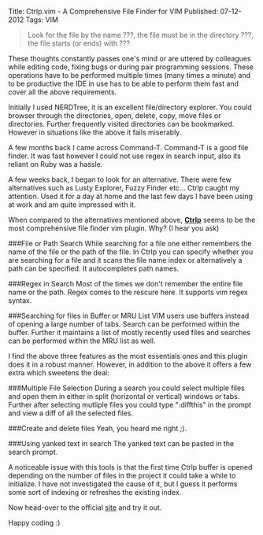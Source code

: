 Title: Ctrlp.vim - A Comprehensive File Finder for VIM
Published: 07-12-2012
Tags: VIM

> Look for the file by the name ???, the file must be in the directory ???, the file starts (or ends)  with ???

These thoughts constantly passes one's mind or are uttered by colleagues while
editing code, fixing bugs or during pair programming sessions. These operations
have to be performed multiple times (many times a minute) and to be productive
the IDE in use has to be able to perform them fast and cover all the above
requirements.

<more/>

Initially I used NERDTree, it is an excellent file/directory explorer. You
could browser through the directories, open, delete, copy, move files or
directories. Further frequently visited directories can be bookmarked. However
in situations like the above it fails miserably.

A few months back I came across Command-T. Command-T is a good file finder. It
was fast however I could not use regex in search input, also its reliant on
Ruby was a hassle.

A few weeks back, I began to look for an alternative. There were few
alternatives such as Lusty Explorer, Fuzzy Finder etc... Ctrlp caught my
attention. Used it for a day at home and the last few days I have been using at
work and am quite impressed with it.

When compared to the alternatives mentioned above,
**[Ctrlp](http://kien.github.com/ctrlp.vim/)** seems to be the most
comprehensive file finder vim plugin. Why? (I hear you ask)

###File or Path Search
While searching for a file one either remembers the name of the file or the
path of the file. In Ctrlp you can specify whether you are searching for a file
and it scans the file name index or alternatively a path can be specified. It
autocompletes path names.

###Regex in Search
Most of the times we don't remember the entire file name or the path. Regex
comes to the rescure here. It supports vim regex syntax.

###Searching for files in Buffer or MRU List
VIM users use buffers instead of opening a large number of tabs. Search can be
performed within the buffer. Further it maintains a list of mostly recently
used files and searches can be performed within the MRU list as well.

I find the above three features as the most essentials ones and this plugin
does it in a robust manner. However, in addition to the above it offers a few
extra which sweetens the deal:

###Multiple File Selection
During a search you could select multiple files and open them in either in
split (horizontal or vertical) windows or tabs. Further after selecting
mutliple files you could type ":diffthis" in the prompt and view a diff of all
the selected files.

###Create and delete files
Yeah, you heard me right ;).

###Using yanked text in search
The yanked text can be pasted in the search prompt.

A noticeable issue with this tools is that the first time Ctrlp buffer is
opened depending on the number of files in the project it could take a while
to initialize. I have not investigated the cause of it, but I guess it
performs some sort of indexing or refreshes the existing index.

Now head-over to the official [site](http://kien.github.com/ctrlp.vim/) and try
it out.

Happy coding :)
